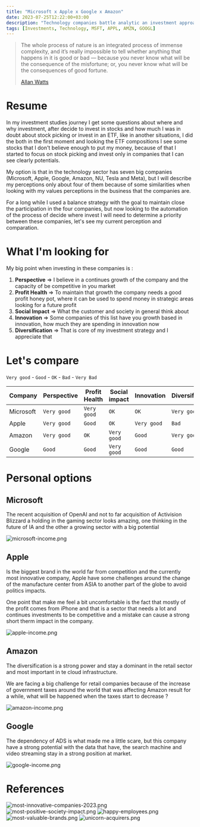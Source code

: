 ```yaml
---
title: "Microsoft x Apple x Google x Amazon"
date: 2023-07-25T12:22:00+03:00
description: "Technology companies battle analytic an investment approach"
tags: [Investments, Technology, MSFT, APPL, AMZN, GOOGL]
---
```


> The whole process of nature is an integrated process of immense complexity, and it’s really impossible to tell whether anything that happens in it is good or bad — because you never know what will be the consequence of the misfortune; or, you never know what will be the consequences of good fortune.
> 
> [Allan Watts](https://pt.wikipedia.org/wiki/Alan_Watts)

# Resume

In my investment studies journey I get some questions about where and why investment, after decide to invest in stocks and how much I was in doubt about stock picking or invest in an ETF, like in another situations, I did the both in the first moment and looking the ETF compositions I see some stocks that I don't believe enough to put my money, because of that I started to focus on stock picking and invest only in companies that I can see clearly potentials.

My option is that in the technology sector has seven big companies (Microsoft, Apple, Google, Amazon, NU, Tesla and Meta), but I will describe my perceptions only about four of them because of some similarities when looking with my values perceptions in the business that the companies are.

For a long while I used a balance strategy with the goal to maintain close the participation in the four companies, but now looking to the automation of the process of decide where invest I will need to determine a priority between these companies, let's see my current perception and comparation.  

# What I'm looking for

My big point when investing in these companies is :

1. **Perspective** => I believe in a continues growth of the company and the capacity of be competitive in you market
2. **Profit Health** => To maintain that growth the company needs a good profit honey pot, where it can be used to spend money in strategic areas looking for a future profit
3. **Social Impact** => What the customer and society in general think about
4. **Innovation** => Some companies of this list have you growth based in innovation, how much they are spending in innovation now
5. **Diversification** => That is core of my investment strategy and I appreciate that

# Let's compare 

`Very good` - `Good` - `OK` - `Bad` - `Very Bad`

| Company   | Perspective	 | Profit Health   | Social impact | Innovation | Diversification | 
|-----------|---------------|-----------------|---------------|------------|-----------------|
| Microsoft | `Very good`	 | `Very good`	   | `OK`          | `OK`       | `Very good`     |
| Apple     | `Very good`	 | `Good`	       | `OK`          | `Very good`| `Bad`           |
| Amazon    | `Very good`   | `OK`            | `Very good`   | `Good`     | `Very good`     |
| Google    | `Good`        | `Good`          | `Very good`   | `Good`     | `Good`          |

# Personal options


## Microsoft 

The recent acquisition of OpenAI and not to far acquisition of Activision Blizzard a holding in the gaming sector looks amazing, one thinking in the future of IA and the other a growing sector with a big potential

![microsoft-income.png](posts/static/images/microsoft-income.png)

## Apple

Is the biggest brand in the world far from competition and the currently most innovative company, Apple have some challenges around the change of the manufacture center from ASIA to another part of the globe to avoid politics impacts. 

One point that make me feel a bit uncomfortable is the fact that mostly of the profit comes from iPhone and that is a sector that needs a lot and continues investments to be competitive and a mistake can cause a strong short therm impact in the company.      

![apple-income.png](posts/static/images/apple-income.png)

## Amazon

The diversification is a strong power and stay a dominant in the retail sector and most important in te cloud infrastructure.

We are facing a big challenge for retail companies because of the increase of government taxes around the world that was affecting Amazon result for a while, what will be happened when the taxes start to decrease ? 

![amazon-income.png](posts/static/images/amazon-income.png)

## Google

The dependency of ADS is what made me a little scare, but this company have a strong potential with the data that have, the search machine and video streaming stay in a strong position at market.

![google-income.png](posts/static/images/google-income.png)

# References

![most-innovative-companies-2023.png](posts/static/images/most-innovative-companies-2023.png)
![most-positive-society-impact.png](posts/static/images/most-positive-society-impact.png)
![happy-employees.png](posts/static/images/happy-employees.png)
![most-valuable-brands.png](posts/static/images/most-valuable-brands.png)
![unicorn-acquirers.png](posts/static/images/unicorn-acquirers.png)  
